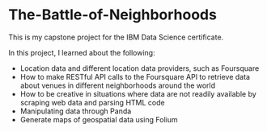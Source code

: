 # The-Battle-of-Neighborhoods
This is my capstone project for the IBM Data Science certificate.

In this project, I learned about the following:

  - Location data and different location data providers, such as Foursquare
  - How to make RESTful API calls to the Foursquare API to retrieve data about venues in different neighborhoods around the world
  - How to be creative in situations where data are not readily available by scraping web data and parsing HTML code
  - Manipulating data through Panda
  - Generate maps of geospatial data using Folium
